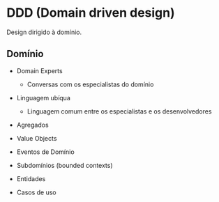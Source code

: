 # DDD (Domain driven design)

Design dirigido à domínio.

## Domínio

- Domain Experts
  - Conversas com os especialistas do domínio
- Linguagem ubíqua
  - Linguagem comum entre os especialistas e os desenvolvedores

- Agregados
- Value Objects
- Eventos de Domínio
- Subdomínios (bounded contexts)
- Entidades
- Casos de uso